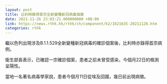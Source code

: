 ```yaml
---
layout: post
title: 比利時錄得首宗全新變種新冠病毒個案
date: 2021-11-26 23:03:21.000000000 +08:00
link: https://news.rthk.hk/rthk/ch/component/k2/1621635-20211126.htm
categories: rthk
---
```


繼以色列出現涉及B.1.1.529全新變種新冠病毒的確診個案後，比利時亦錄得首宗病例。

衛生部長表示，已確認一宗確診個案，患者之前未曾受感染，今個月22日的檢測呈陽性。

當地一名著名病毒學家說，患者今個月11日從埃及回國，幾日前出現病徵。
